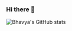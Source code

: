 ### Hi there 👋

![Bhavya's GitHub stats](https://github-readme-stats.vercel.app/api?username=BhavyaT-135&show_icons=true&theme=radical)

<!--
**BhavyaT-135/BhavyaT-135** is a ✨ _special_ ✨ repository because its `README.md` (this file) appears on your GitHub profile.

Here are some ideas to get you started:

- 🔭 I’m currently working on ...
- 🌱 I’m currently learning ...
- 👯 I’m looking to collaborate on ...
- 🤔 I’m looking for help with ...
- 💬 Ask me about ...
- 📫 How to reach me: ...
- 😄 Pronouns: ...
- ⚡ Fun fact: ...
-->
